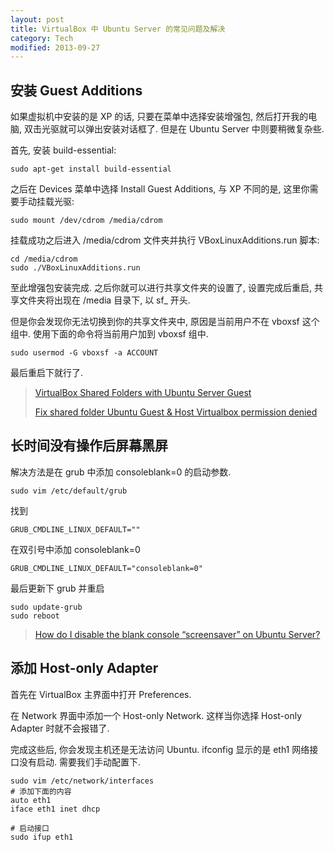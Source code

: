 ```yaml
---
layout: post
title: VirtualBox 中 Ubuntu Server 的常见问题及解决
category: Tech
modified: 2013-09-27
---
```

## 安装 Guest Additions

如果虚拟机中安装的是 XP 的话, 只要在菜单中选择安装增强包, 然后打开我的电脑, 双击光驱就可以弹出安装对话框了.
但是在 Ubuntu Server 中则要稍微复杂些. 

首先, 安装 build-essential:

    sudo apt-get install build-essential

之后在 Devices 菜单中选择 Install Guest Additions, 与 XP 不同的是, 这里你需要手动挂载光驱:

    sudo mount /dev/cdrom /media/cdrom

挂载成功之后进入 /media/cdrom 文件夹并执行 VBoxLinuxAdditions.run 脚本:

    cd /media/cdrom
    sudo ./VBoxLinuxAdditions.run

至此增强包安装完成. 之后你就可以进行共享文件夹的设置了, 设置完成后重启, 共享文件夹将出现在 /media 目录下, 以 sf_ 开头.

但是你会发现你无法切换到你的共享文件夹中, 原因是当前用户不在 vboxsf 这个组中. 使用下面的命令将当前用户加到 vboxsf 组中.

    sudo usermod -G vboxsf -a ACCOUNT

最后重启下就行了.

> [VirtualBox Shared Folders with Ubuntu Server Guest](http://ipggi.wordpress.com/2010/03/11/virtualbox-shared-folders-with-ubuntu-server-guest/)
> 
> [Fix shared folder Ubuntu Guest & Host Virtualbox permission denied](http://cisight.com/fix-shared-folder-ubuntu-guest-host-virtualbox-permission-denied/)

## 长时间没有操作后屏幕黑屏

解决方法是在 grub 中添加 consoleblank=0 的启动参数.

    sudo vim /etc/default/grub

找到

    GRUB_CMDLINE_LINUX_DEFAULT=""

在双引号中添加 consoleblank=0

    GRUB_CMDLINE_LINUX_DEFAULT="consoleblank=0"

最后更新下 grub 并重启

    sudo update-grub
    sudo reboot

> [How do I disable the blank console “screensaver” on Ubuntu Server?](http://askubuntu.com/questions/138918/how-do-i-disable-the-blank-console-screensaver-on-ubuntu-server)

## 添加 Host-only Adapter

首先在 VirtualBox 主界面中打开 Preferences.

在 Network 界面中添加一个 Host-only Network. 这样当你选择 Host-only Adapter 时就不会报错了.

完成这些后, 你会发现主机还是无法访问 Ubuntu. ifconfig 显示的是 eth1 网络接口没有启动. 需要我们手动配置下.

    sudo vim /etc/network/interfaces
    # 添加下面的内容
    auto eth1
    iface eth1 inet dhcp
    
    # 启动接口
    sudo ifup eth1
